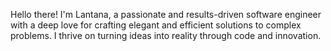 Hello there! I'm Lantana, a passionate and results-driven software engineer with a deep love for crafting elegant and efficient solutions to complex problems. 
I thrive on turning ideas into reality through code and innovation.
